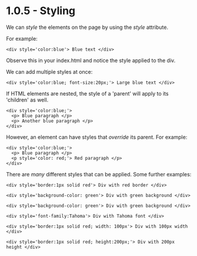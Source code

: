 # 1.0.5 - Styling

We can *style* the elements on the page by using the *style* attribute. 

For example:

    <div style='color:blue'> Blue text </div>

Observe this in your index.html and notice the style applied to the div. 

We can add multiple styles at once:

    <div style='color:blue; font-size:20px;'> Large blue text </div>

If HTML elements are nested, the style of a 'parent' will apply to its 'children' as well. 

    <div style='color:blue;'> 
      <p> Blue paragraph </p>
      <p> Another blue paragraph </p>
    </div>

However, an element can have styles that *override* its parent. For example:

    <div style='color:blue;'> 
      <p> Blue paragraph </p>
      <p style='color: red;'> Red paragraph </p>
    </div>

There are *many* different styles that can be applied. Some further examples:

    <div style='border:1px solid red'> Div with red border </div>

    <div style='background-color: green'> Div with green background </div>

    <div style='background-color: green'> Div with green background </div>

    <div style='font-family:Tahoma'> Div with Tahoma font </div>

    <div style='border:1px solid red; width: 100px'> Div with 100px width </div>

    <div style='border:1px solid red; height:200px;'> Div with 200px height </div>